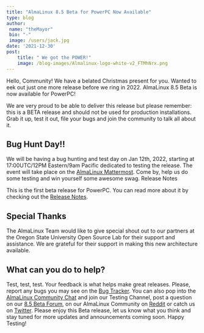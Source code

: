```yaml
---
title: "AlmaLinux 8.5 Beta for PowerPC Now Available"
type: blog
author: 
 name: "theMayor"
 bio: "-"
 image: /users/jack.jpg
date: '2021-12-30'
post:
    title: " We got the POWER!"
    image: /blog-images/Almalinux-logo-white-v2_FTMhNrx.png
---
```


Hello, Community! We have a belated Christmas present for you. Wanted to eek out just one more release before we ring in 2022. AlmaLinux 8.5 Beta is now available for PowerPC!

We are very proud to be able to deliver this release but please remember: this is a BETA release and should not be used for production installations. Grab it up, test it out, file your bugs and join the community to talk all about it.

## Bug Hunt Day!!

We will be having a bug hunting and test day on Jan 12th, 2022, starting at 17:00UTC/12PM Eastern/9am Pacific dedicated to testing the release. The event will take place on the [AlmaLinux Mattermost](https://chat.almalinux.org/). Come by, help us do some testing and win yourself some awesome swag.
Release Notes

This is the first beta release for PowerPC. You can read more about it by checking out the [Release Notes](https://wiki.almalinux.org/release-notes/8.5-beta-ppc).

## Special Thanks

The AlmaLinux Team would like to give special shout out to our partners at the Oregon State University Open Source Lab for their support and assistance. We are grateful for their support in making this new architecture available.

## What can you do to help?

Test, test, test. Your feedback is what helps make great releases. Please, report any bugs you may see on the [Bug Tracker](https://bugs.almalinux.org/). You can also pop into the [AlmaLinux Community Chat](https://chat.almalinux.org/) and join our Testing Channel, post a question on our [8.5 Beta Forum](https://almalinux.discourse.group/c/devel/8-5-beta/29), on our AlmaLinux Community on [Reddit](https://reddit.com/r/almalinux) or catch us on [Twitter](https://twitter.com/almalinux). Please enjoy this Beta release, let us know what you think and stay tuned for more updates and announcements coming soon. Happy Testing!
